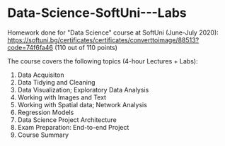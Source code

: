 # Data-Science-SoftUni---Labs

Homework done for "Data Science" course at SoftUni (June-July 2020):
https://softuni.bg/certificates/certificates/converttoimage/88513?code=74f6fa46 (110 out of 110 points)

The course covers the following topics (4-hour Lectures + Labs):

1.	Data Acquisiton
2.	Data Tidying and Cleaning
3.	Data Visualization; Exploratory Data Analysis
4.	Working with Images and Text
5.	Working with Spatial data; Network Analysis
6.	Regression Models
7.	Data Science Project Architecture
8.	Exam Preparation: End-to-end Project
9.	Course Summary
